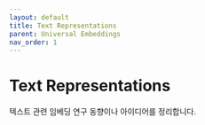 ```yaml
---
layout: default
title: Text Representations
parent: Universal Embeddings
nav_order: 1
---
```


# Text Representations

텍스트 관련 임베딩 연구 동향이나 아이디어를 정리합니다.
